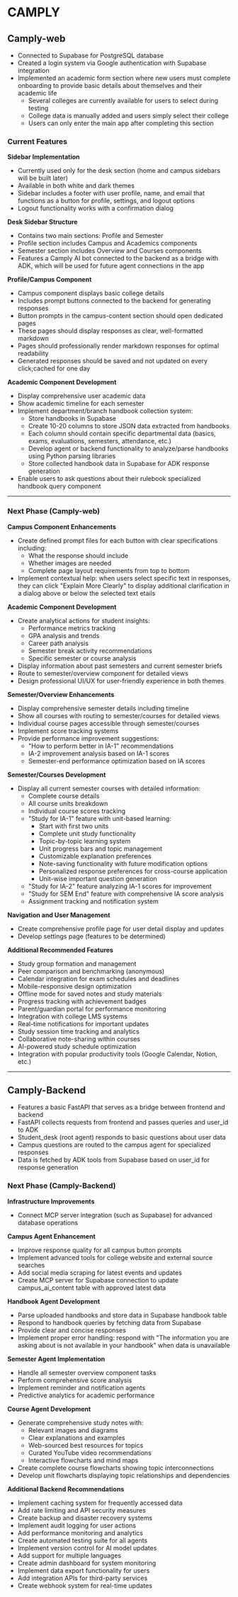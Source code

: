# CAMPLY

## Camply-web

- Connected to Supabase for PostgreSQL database
- Created a login system via Google authentication with Supabase integration
- Implemented an academic form section where new users must complete onboarding to provide basic details about themselves and their academic life
  - Several colleges are currently available for users to select during testing
  - College data is manually added and users simply select their college
  - Users can only enter the main app after completing this section

### Current Features

**Sidebar Implementation**

- Currently used only for the desk section (home and campus sidebars will be built later)
- Available in both white and dark themes
- Sidebar includes a footer with user profile, name, and email that functions as a button for profile, settings, and logout options
- Logout functionality works with a confirmation dialog

**Desk Sidebar Structure**

- Contains two main sections: Profile and Semester
- Profile section includes Campus and Academics components
- Semester section includes Overview and Courses components
- Features a Camply AI bot connected to the backend as a bridge with ADK, which will be used for future agent connections in the app

**Profile/Campus Component**

- Campus component displays basic college details
- Includes prompt buttons connected to the backend for generating responses
- Button prompts in the campus-content section should open dedicated pages
- These pages should display responses as clear, well-formatted markdown
- Pages should professionally render markdown responses for optimal readability
- Generated responses should be saved and not updated on every click;cached for one day

**Academic Component Development**

- Display comprehensive user academic data
- Show academic timeline for each semester
- Implement department/branch handbook collection system:
  - Store handbooks in Supabase
  - Create 10-20 columns to store JSON data extracted from handbooks
  - Each column should contain specific departmental data (basics, exams, evaluations, semesters, attendance, etc.)
  - Develop agent or backend functionality to analyze/parse handbooks using Python parsing libraries
  - Store collected handbook data in Supabase for ADK response generation
- Enable users to ask questions about their rulebook specialized handbook query component




---

### Next Phase (Camply-web)

**Campus Component Enhancements**

- Create defined prompt files for each button with clear specifications including:
  - What the response should include
  - Whether images are needed
  - Complete page layout requirements from top to bottom
- Implement contextual help: when users select specific text in responses, they can click "Explain More Clearly" to display additional clarification in a dialog above or below the selected text
  etails

**Academic Component Development**

- Create analytical actions for student insights:
  - Performance metrics tracking
  - GPA analysis and trends
  - Career path analysis
  - Semester break activity recommendations
  - Specific semester or course analysis
- Display information about past semesters and current semester briefs
- Route to semester/overview component for detailed views
- Design professional UI/UX for user-friendly experience in both themes

**Semester/Overview Enhancements**

- Display comprehensive semester details including timeline
- Show all courses with routing to semester/courses for detailed views
- Individual course pages accessible through semester/courses
- Implement score tracking systems
- Provide performance improvement suggestions:
  - "How to perform better in IA-1" recommendations
  - IA-2 improvement analysis based on IA-1 scores
  - Semester-end performance optimization based on IA scores

**Semester/Courses Development**

- Display all current semester courses with detailed information:
  - Complete course details
  - All course units breakdown
  - Individual course scores tracking
  - "Study for IA-1" feature with unit-based learning:
    - Start with first two units
    - Complete unit study functionality
    - Topic-by-topic learning system
    - Unit progress bars and topic management
    - Customizable explanation preferences
    - Note-saving functionality with future modification options
    - Personalized response preferences for cross-course application
    - Unit-wise important question generation
  - "Study for IA-2" feature analyzing IA-1 scores for improvement
  - "Study for SEM End" feature with comprehensive IA score analysis
  - Assignment tracking and notification system

**Navigation and User Management**

<!-- - Implement clickable breadcrumbs for easy page navigation -->

- Create comprehensive profile page for user detail display and updates
- Develop settings page (features to be determined)

**Additional Recommended Features**

- Study group formation and management
- Peer comparison and benchmarking (anonymous)
- Calendar integration for exam schedules and deadlines
- Mobile-responsive design optimization
- Offline mode for saved notes and study materials
- Progress tracking with achievement badges
- Parent/guardian portal for performance monitoring
- Integration with college LMS systems
- Real-time notifications for important updates
- Study session time tracking and analytics
- Collaborative note-sharing within courses
- AI-powered study schedule optimization
- Integration with popular productivity tools (Google Calendar, Notion, etc.)

---

## Camply-Backend

- Features a basic FastAPI that serves as a bridge between frontend and backend
- FastAPI collects requests from frontend and passes queries and user_id to ADK
- Student_desk (root agent) responds to basic questions about user data
- Campus questions are routed to the campus agent for specialized responses
- Data is fetched by ADK tools from Supabase based on user_id for response generation

### Next Phase (Camply-Backend)

**Infrastructure Improvements**

- Connect MCP server integration (such as Supabase) for advanced database operations

**Campus Agent Enhancement**

- Improve response quality for all campus button prompts
- Implement advanced tools for college website and external source searches
- Add social media scraping for latest events and updates
- Create MCP server for Supabase connection to update campus_ai_content table with approved latest data

**Handbook Agent Development**

- Parse uploaded handbooks and store data in Supabase handbook table
- Respond to handbook queries by fetching data from Supabase
- Provide clear and concise responses
- Implement proper error handling: respond with "The information you are asking about is not available in your handbook" when data is unavailable

**Semester Agent Implementation**

- Handle all semester overview component tasks
- Perform comprehensive score analysis
- Implement reminder and notification agents
- Predictive analytics for academic performance

**Course Agent Development**

- Generate comprehensive study notes with:
  - Relevant images and diagrams
  - Clear explanations and examples
  - Web-sourced best resources for topics
  - Curated YouTube video recommendations
  - Interactive flowcharts and mind maps
- Create complete course flowcharts showing topic interconnections
- Develop unit flowcharts displaying topic relationships and dependencies

**Additional Backend Recommendations**

- Implement caching system for frequently accessed data
- Add rate limiting and API security measures
- Create backup and disaster recovery systems
- Implement audit logging for user actions
- Add performance monitoring and analytics
- Create automated testing suite for all agents
- Implement version control for AI model updates
- Add support for multiple languages
- Create admin dashboard for system monitoring
- Implement data export functionality for users
- Add integration APIs for third-party services
- Create webhook system for real-time updates
